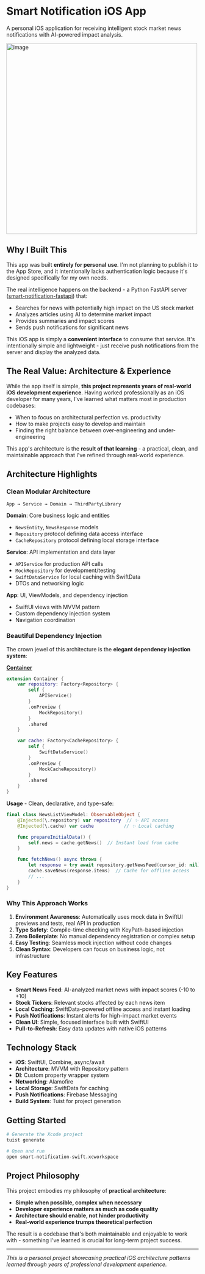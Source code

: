# Smart Notification iOS App

A personal iOS application for receiving intelligent stock market news notifications with AI-powered impact analysis.

<img width="500" alt="image" src="https://github.com/user-attachments/assets/800d89cc-63a9-4ad0-9143-55cf09d82691" />


## Why I Built This

This app was built **entirely for personal use**. I'm not planning to publish it to the App Store, and it intentionally lacks authentication logic because it's designed specifically for my own needs.

The real intelligence happens on the backend - a Python FastAPI server ([smart-notification-fastapi](https://github.com/donggyushin/smart-notification-fastapi)) that:
- Searches for news with potentially high impact on the US stock market
- Analyzes articles using AI to determine market impact
- Provides summaries and impact scores
- Sends push notifications for significant news

This iOS app is simply a **convenient interface** to consume that service. It's intentionally simple and lightweight - just receive push notifications from the server and display the analyzed data.

## The Real Value: Architecture & Experience

While the app itself is simple, **this project represents years of real-world iOS development experience**. Having worked professionally as an iOS developer for many years, I've learned what matters most in production codebases:

- When to focus on architectural perfection vs. productivity
- How to make projects easy to develop and maintain
- Finding the right balance between over-engineering and under-engineering

This app's architecture is the **result of that learning** - a practical, clean, and maintainable approach that I've refined through real-world experience.

## Architecture Highlights

### Clean Modular Architecture
```
App → Service → Domain → ThirdPartyLibrary
```

**Domain**: Core business logic and entities
- `NewsEntity`, `NewsResponse` models
- `Repository` protocol defining data access interface
- `CacheRepository` protocol defining local storage interface

**Service**: API implementation and data layer
- `APIService` for production API calls
- `MockRepository` for development/testing
- `SwiftDataService` for local caching with SwiftData
- DTOs and networking logic

**App**: UI, ViewModels, and dependency injection
- SwiftUI views with MVVM pattern
- Custom dependency injection system
- Navigation coordination

### Beautiful Dependency Injection

The crown jewel of this architecture is the **elegant dependency injection system**:

[**Container**](https://github.com/donggyushin/container)
```swift
extension Container {
    var repository: Factory<Repository> {
        self {
            APIService()
        }
        .onPreview {
            MockRepository()
        }
        .shared
    }

    var cache: Factory<CacheRepository> {
        self {
            SwiftDataService()
        }
        .onPreview {
            MockCacheRepository()
        }
        .shared
    }
}
```

**Usage** - Clean, declarative, and type-safe:
```swift
final class NewsListViewModel: ObservableObject {
    @Injected(\.repository) var repository  // ✨ API access
    @Injected(\.cache) var cache           // ✨ Local caching

    func prepareInitialData() {
        self.news = cache.getNews()  // Instant load from cache
    }

    func fetchNews() async throws {
        let response = try await repository.getNewsFeed(cursor_id: nil)
        cache.saveNews(response.items)  // Cache for offline access
        // ...
    }
}
```

### Why This Approach Works

1. **Environment Awareness**: Automatically uses mock data in SwiftUI previews and tests, real API in production
2. **Type Safety**: Compile-time checking with KeyPath-based injection
3. **Zero Boilerplate**: No manual dependency registration or complex setup
4. **Easy Testing**: Seamless mock injection without code changes
5. **Clean Syntax**: Developers can focus on business logic, not infrastructure

## Key Features

- **Smart News Feed**: AI-analyzed market news with impact scores (-10 to +10)
- **Stock Tickers**: Relevant stocks affected by each news item
- **Local Caching**: SwiftData-powered offline access and instant loading
- **Push Notifications**: Instant alerts for high-impact market events
- **Clean UI**: Simple, focused interface built with SwiftUI
- **Pull-to-Refresh**: Easy data updates with native iOS patterns

## Technology Stack

- **iOS**: SwiftUI, Combine, async/await
- **Architecture**: MVVM with Repository pattern
- **DI**: Custom property wrapper system
- **Networking**: Alamofire
- **Local Storage**: SwiftData for caching
- **Push Notifications**: Firebase Messaging
- **Build System**: Tuist for project generation

## Getting Started

```bash
# Generate the Xcode project
tuist generate

# Open and run
open smart-notification-swift.xcworkspace
```

## Project Philosophy

This project embodies my philosophy of **practical architecture**:

- **Simple when possible, complex when necessary**
- **Developer experience matters as much as code quality**
- **Architecture should enable, not hinder productivity**
- **Real-world experience trumps theoretical perfection**

The result is a codebase that's both maintainable and enjoyable to work with - something I've learned is crucial for long-term project success.

---

*This is a personal project showcasing practical iOS architecture patterns learned through years of professional development experience.*
